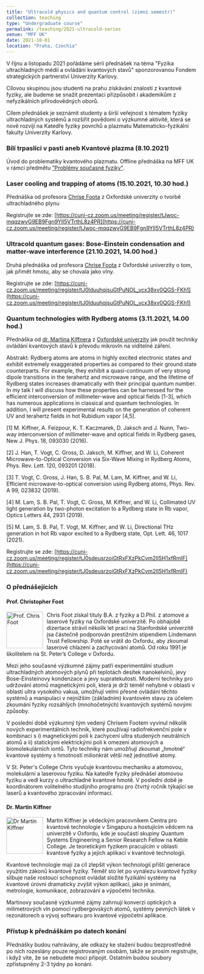 ```yaml
---
title: "Ultracold physics and quantum control (zimní semestr)"
collection: teaching
type: "Undergraduate course"
permalink: /teaching/2021-ultracold-series
venue: "MFF UK"
date: 2021-10-01
location: "Praha, Czechia"
---
```


V říjnu a listopadu 2021 pořádáme sérii přednášek na téma "Fyzika ultrachladných médií a ovládání kvantových stavů" sponzorovanou Fondem strategických partnerství Univerzity Karlovy.

Cílovou skupinou jsou studenti na prahu získávání znalostí z kvantové fyziky, ale budeme se snažit prezentaci přizpůsobit i akademikům z nefyzikálních přírodovědných oborů.

Cílem přednášek je seznámit studenty a širší veřejnost s tématem fyziky ultrachladných systémů a rozšířit povědomí o výzkumné aktivitě, která se nově rozvíjí na Katedře fyziky povrchů a plazmatu Matematicko-fyzikální fakulty Univerzity Karlovy.

### Bílí trpaslíci v pasti aneb Kvantové plazma (8.10.2021)
Úvod do problematiky kvantového plazmatu. Offline přednáška na MFF UK v rámci předmětu ["Problémy současné fyziky"](https://is.cuni.cz/studium/predmety/index.php?do=predmet&kod=NOFY047).

### Laser cooling and trapping of atoms (15.10.2021, 10.30 hod.)
Přednáška od profesora [Chrise Foota](https://coldatoms.web.ox.ac.uk/#/) z Oxfordské univerzity o tvorbě ultrachladného plynu

Registrujte se zde: [https://cuni-cz.zoom.us/meeting/register/tJwoc-mqqzwvG9EB9Fgn9YlI5VTrthL8z4PR](https://cuni-cz.zoom.us/meeting/register/tJwoc-mqqzwvG9EB9Fgn9YlI5VTrthL8z4PR)


### Ultracold quantum gases: Bose-Einstein condensation and matter-wave interference (21.10.2021, 14.00 hod.)
Druhá přednáška od profesora [Chrise Foota](https://coldatoms.web.ox.ac.uk/#/) z Oxfordské univerzity o tom, jak přimět hmotu, aby se chovala jako vlny.

Registrujte se zde: [https://cuni-cz.zoom.us/meeting/register/tJ0lduuhqjsuGtPuNOL_vcx38xv0QGS-FKh1](https://cuni-cz.zoom.us/meeting/register/tJ0lduuhqjsuGtPuNOL_vcx38xv0QGS-FKh1)

### Quantum technologies with Rydberg atoms (3.11.2021, 14.00 hod.)
Přednáška od [dr. Martina Kiffnera](https://martinkiffner.com/) z [Oxfordské univerzity](https://www3.physics.ox.ac.uk/groups/qubit/) jak použít techniky ovládání kvantových stavů k převodu mikrovln na viditelné záření.

Abstrakt: Rydberg atoms are atoms in highly excited electronic states and exhibit extremely exaggerated properties as compared to their ground state counterparts. For example, they exhibit a quasi-continuum of very strong dipole transitions in the terahertz and microwave range, and the lifetime of Rydberg states increases dramatically with their principal quantum number. In my talk I will discuss how these properties can be harnessed for the efficient interconversion of millimeter-wave and optical fields [1-3],  which has numerous applications in classical and quantum technologies. In addition, I will present experimental results on the generation of coherent UV and terahertz fields in hot Rubidium vapor [4,5].

[1] M. Kiffner, A. Feizpour, K. T. Kaczmarek, D. Jaksch and J. Nunn, Two-way interconversion of millimeter-wave and optical fields in Rydberg gases, New J. Phys. 18, 093030 (2016).

[2] J. Han, T. Vogt, C. Gross, D. Jaksch, M. Kiffner, and W. Li, Coherent Microwave-to-Optical Conversion via Six-Wave Mixing in Rydberg Atoms, Phys. Rev. Lett. 120, 093201 (2018).

[3] T. Vogt, C. Gross, J. Han, S. B. Pal, M. Lam, M. Kiffner, and W. Li, Efficient microwave-to-optical conversion using Rydberg atoms, Phys. Rev. A 99, 023832 (2019).

[4] M. Lam, S. B. Pal, T. Vogt, C. Gross, M. Kiffner, and W. Li, Collimated UV light generation by two-photon excitation to a Rydberg state in Rb vapor, Optics Letters 44, 2931 (2019).

[5] M. Lam, S. B. Pal, T. Vogt, M. Kiffner, and W. Li, Directional THz generation in hot Rb vapor excited to a Rydberg state, Opt. Lett. 46, 1017 (2021).

Registrujte se zde: [https://cuni-cz.zoom.us/meeting/register/tJ0sdeusrzoiGtRxFXzPkCvm2Il5H1xfRmlF](https://cuni-cz.zoom.us/meeting/register/tJ0sdeusrzoiGtRxFXzPkCvm2Il5H1xfRmlF)

### O přednášejících

#### Prof. Christopher Foot
<img src="https://www.spc.ox.ac.uk/sites/default/files/styles/person/public/person/2020-06/Chris_Foot_2.jpg?h=36d760c7&itok=WpllpHb1"
     alt="Prof. Chris Foot"
     style="float: left; margin-right: 10px; width: 10vw" />
     
Chris Foot získal tituly B.A. z fyziky a D.Phil. z atomové a laserové fyziky na Oxfordské univerzitě. Po obhajobě dizertace strávil několik let prací na Stanfordské univerzitě jsa částečně podporován prestižním stipendiem Lindemann Trust Fellowship. Poté se vrátil do Oxfordu, aby zkoumal laserové chlazení a zachycování atomů. Od roku 1991 je školitelem na St. Peter’s College v Oxfordu.

Mezi jeho současné výzkumné zájmy patří experimentální studium ultrachladných atomových plynů při teplotách desítek nanokelvinů, jevy Bose-Einsteinovy kondenzace a jevy supratekutosti. Moderní techniky pro udržování atomů magnetickými poli, která je drží téměř nehybné v oblasti v oblasti ultra vysokého vakua, umožňují velmi přesné ovládání těchto systémů a manipulaci v nejnižším (základním) kvantovém stavu za účelem zkoumání fyziky rozsáhlých (mnohočetných) kvantových systémů novými způsoby.

V poslední době výzkumný tým vedený Chrisem Footem vyvinul několik nových experimentálních technik, které používají radiofrekvenční pole v kombinaci s i) magnetickými poli k zachycení ultra studených neutrálních atomů a ii) statickými elektrickými poli k omezení atomových a biomolekulárních iontů. Tyto techniky nám umožňují zkoumat „hmotné“ kvantové systémy s hmotností milionkrát větší než jednotlivé atomy.

V St. Peter's College Chris vyučuje kvantovou mechaniku a atomovou, molekulární a laserovou fyziku. Na katedře fyziky přednášel atomovou fyziku a vedl kurzy o ultrachladné kvantové hmotě. V poslední době je koordinátorem volitelného studijního programu pro čtvrtý ročník týkající se laserů a kvantového zpracování informací.

#### Dr. Martin Kiffner
<img src="https://www.keble.ox.ac.uk/wp-content/uploads/2018/08/Martin-Kiffner.jpg"
     alt="Dr Martin Kiffner"
     style="float: left; margin-right: 10px; width: 10vw" />

Martin Kiffner je vědeckým pracovníkem Centra pro kvantové technologie v Singapuru a hostujícím vědcem na univerzitě v Oxfordu, kde je součástí skupiny Quantum Systems Engineering a Senior Research Fellow na Keble College. Je teoretickým fyzikem pracujícím v oblasti kvantové fyziky a jejích aplikací v kvantové technologii.

Kvantové technologie mají za cíl zlepšit výkon technologií příští generace využitím zákonů kvantové fyziky. Téměř sto let po vynálezu kvantové fyziky slibuje naše rostoucí schopnost ovládat složité fyzikální systémy na kvantové úrovni dramaticky zvýšit výkon aplikací, jako je snímání, metrologie, komunikace, zobrazování a výpočetní technika.

Martinovy současné výzkumné zájmy zahrnují konverzi optických a milimetrových vln pomocí rydbergovských atomů, systémy pevných látek v rezonátorech a vývoj softwaru pro kvantové výpočetní aplikace.

### Přístup k přednáškám po datech konání

Přednášky budou nahrávány, ale odkazy ke stažení budou bezprostředně po nich rozeslány pouze registrovaným osobám, takže se prosím registrujte, i když víte, že se nebudete moci připojit. Ostatním budou soubory zpřístupněny 2-3 týdny po konání.
